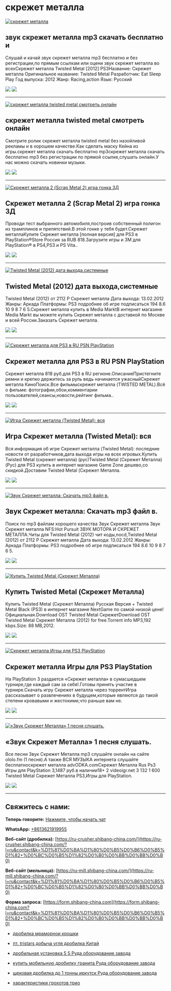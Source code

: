 # скрежет металла

<a href="https://swt.shibang-china.com/?l=ru&img&k=%D1%81%D0%BA%D1%80%D0%B5%D0%B6%D0%B5%D1%82+%D0%BC%D0%B5%D1%82%D0%B0%D0%BB%D0%BB%D0%B0" target="_blank">![скрежет металла](http://static.shibang-china.com/all-800x300/207.jpg)</a>

## звук скрежет металла mp3 скачать бесплатно и
Слушай и качай звук скрежет металла mp3 бесплатно и без регистрации,по прямым ссылкам или оцени звук скрежет металла во всехСкрежет металла Twisted Metal [2012] PS3Название: Скрежет металла Оригинальное название: Twisted Metal Разработчик: Eat Sleep Play Год выпуска: 2012 Жанр: Racing,action Язык: Русский


<a href="https://whatsapp.shibangsoft.com/WhatsApp.php" target="_blank" title="WhatsApp">![](http://static.shibang-china.com/icon/whatsapp.png)</a> <a href="https://swt.shibang-china.com/?l=ru&icon&k=%D1%81%D0%BA%D1%80%D0%B5%D0%B6%D0%B5%D1%82+%D0%BC%D0%B5%D1%82%D0%B0%D0%BB%D0%BB%D0%B0" target="_blank">![](http://static.shibang-china.com/icon/chat-ru.png)</a>

---

<a href="https://swt.shibang-china.com/?l=ru&img&k=%D1%81%D0%BA%D1%80%D0%B5%D0%B6%D0%B5%D1%82+%D0%BC%D0%B5%D1%82%D0%B0%D0%BB%D0%BB%D0%B0" target="_blank">![скрежет металла twisted metal смотреть онлайн](http://static.shibang-china.com/all-800x300/684.jpg)</a>

## скрежет металла twisted metal смотреть онлайн
Смотрите ролик скрежет металла twisted metal без назойливой рекламы и в хорошем качестве.Как сделать маску Кейна из игры.скрежет металла скачать бесплатно mp3скрежет металла скачать бесплатно mp3 без регистрации по прямой ссылке,слушать онлайн.У нас можно скачать новинки музыки.


<a href="https://whatsapp.shibangsoft.com/WhatsApp.php" target="_blank" title="WhatsApp">![](http://static.shibang-china.com/icon/whatsapp.png)</a> <a href="https://swt.shibang-china.com/?l=ru&icon&k=%D1%81%D0%BA%D1%80%D0%B5%D0%B6%D0%B5%D1%82+%D0%BC%D0%B5%D1%82%D0%B0%D0%BB%D0%BB%D0%B0" target="_blank">![](http://static.shibang-china.com/icon/chat-ru.png)</a>

---

<a href="https://swt.shibang-china.com/?l=ru&img&k=%D1%81%D0%BA%D1%80%D0%B5%D0%B6%D0%B5%D1%82+%D0%BC%D0%B5%D1%82%D0%B0%D0%BB%D0%BB%D0%B0" target="_blank">![Скрежет металла 2 (Scrap Metal 2) игра гонка 3Д](http://static.shibang-china.com/all-800x300/1015.jpg)</a>

## Скрежет металла 2 (Scrap Metal 2) игра гонка 3Д
Проводи тест выбранного автомобиля,построив собственный полигон из трамплинов и препятствий.В этой гонке у тебя будет.Скрежет металлаКупите Скрежет металла [полная версия] для PS3 в PlayStation®Store Россия за RUB 818.Загрузите игры и ЗМ для PlayStation® в PS4,PS3 и PS Vita..


<a href="https://whatsapp.shibangsoft.com/WhatsApp.php" target="_blank" title="WhatsApp">![](http://static.shibang-china.com/icon/whatsapp.png)</a> <a href="https://swt.shibang-china.com/?l=ru&icon&k=%D1%81%D0%BA%D1%80%D0%B5%D0%B6%D0%B5%D1%82+%D0%BC%D0%B5%D1%82%D0%B0%D0%BB%D0%BB%D0%B0" target="_blank">![](http://static.shibang-china.com/icon/chat-ru.png)</a>

---

<a href="https://swt.shibang-china.com/?l=ru&img&k=%D1%81%D0%BA%D1%80%D0%B5%D0%B6%D0%B5%D1%82+%D0%BC%D0%B5%D1%82%D0%B0%D0%BB%D0%BB%D0%B0" target="_blank">![Twisted Metal (2012) дата выхода,системные](http://static.shibang-china.com/all-800x300/864.jpg)</a>

## Twisted Metal (2012) дата выхода,системные
Twisted Metal (2012) от 2112 P Скрежет металла Дата выхода: 13.02.2012 Жанры: Аркада Платформы: PS3 подробнее об игре подписаться 194 8.6 10 9 8 7 6 5.Скрежет металла купить в Media MarktВ интернет магазине Media Markt вы можете купить Скрежет металла с доставкой по Москве и всей России.Заказать Скрежет металла.


<a href="https://whatsapp.shibangsoft.com/WhatsApp.php" target="_blank" title="WhatsApp">![](http://static.shibang-china.com/icon/whatsapp.png)</a> <a href="https://swt.shibang-china.com/?l=ru&icon&k=%D1%81%D0%BA%D1%80%D0%B5%D0%B6%D0%B5%D1%82+%D0%BC%D0%B5%D1%82%D0%B0%D0%BB%D0%BB%D0%B0" target="_blank">![](http://static.shibang-china.com/icon/chat-ru.png)</a>

---

<a href="https://swt.shibang-china.com/?l=ru&img&k=%D1%81%D0%BA%D1%80%D0%B5%D0%B6%D0%B5%D1%82+%D0%BC%D0%B5%D1%82%D0%B0%D0%BB%D0%BB%D0%B0" target="_blank">![Скрежет металла для PS3 в RU PSN PlayStation](http://static.shibang-china.com/all-800x300/1263.jpg)</a>

## Скрежет металла для PS3 в RU PSN PlayStation
Скрежет металла 818 руб.для PS3 в RU регионе.ОписаниеПристегните ремни и крепко держитесь за руль ведь начинается ужасныйСкрежет металла КиноПоиск.Все фильмыскрежет металла (TWISTED METAL).Всё о фильме: фотографии,обои,комментарии пользователей,сеансы,новости,рейтинг фильма..


<a href="https://whatsapp.shibangsoft.com/WhatsApp.php" target="_blank" title="WhatsApp">![](http://static.shibang-china.com/icon/whatsapp.png)</a> <a href="https://swt.shibang-china.com/?l=ru&icon&k=%D1%81%D0%BA%D1%80%D0%B5%D0%B6%D0%B5%D1%82+%D0%BC%D0%B5%D1%82%D0%B0%D0%BB%D0%BB%D0%B0" target="_blank">![](http://static.shibang-china.com/icon/chat-ru.png)</a>

---

<a href="https://swt.shibang-china.com/?l=ru&img&k=%D1%81%D0%BA%D1%80%D0%B5%D0%B6%D0%B5%D1%82+%D0%BC%D0%B5%D1%82%D0%B0%D0%BB%D0%BB%D0%B0" target="_blank">![Игра Скрежет металла (Twisted Metal): вся](http://static.shibang-china.com/all-800x300/160.jpg)</a>

## Игра Скрежет металла (Twisted Metal): вся
Вся информация об игре Скрежет металла (Twisted Metal): последние новости от разработчиков,дата выхода игры на всех игровых.Купить Twisted Metal (скрежет металла) (рус)Twisted Metal (Скрежет Металла) (Рус) для PS3 купить в интернет магазине Game Zone дешево,со скидкой.Доставим Twisted Metal (Скрежет Металла.


<a href="https://whatsapp.shibangsoft.com/WhatsApp.php" target="_blank" title="WhatsApp">![](http://static.shibang-china.com/icon/whatsapp.png)</a> <a href="https://swt.shibang-china.com/?l=ru&icon&k=%D1%81%D0%BA%D1%80%D0%B5%D0%B6%D0%B5%D1%82+%D0%BC%D0%B5%D1%82%D0%B0%D0%BB%D0%BB%D0%B0" target="_blank">![](http://static.shibang-china.com/icon/chat-ru.png)</a>

---

<a href="https://swt.shibang-china.com/?l=ru&img&k=%D1%81%D0%BA%D1%80%D0%B5%D0%B6%D0%B5%D1%82+%D0%BC%D0%B5%D1%82%D0%B0%D0%BB%D0%BB%D0%B0" target="_blank">![Звук Скрежет металла: Скачать mp3 файл в.](http://static.shibang-china.com/all-800x300/744.jpg)</a>

## Звук Скрежет металла: Скачать mp3 файл в.
Поиск по mp3 файлам хорошего качества Звук Скрежет металла Звук Скрежет металла NFS:Hot Pursuit ЗВУК МОТОРА И СКРЕЖЕТ МЕТАЛЛА.Читы для Twisted Metal (2012) чит коды,nocd,Twisted Metal (2012) от 2112 P Скрежет металла Дата выхода: 13.02.2012 Жанры: Аркада Платформы: PS3 подробнее об игре подписаться 194 8.6 10 9 8 7 6 5.


<a href="https://whatsapp.shibangsoft.com/WhatsApp.php" target="_blank" title="WhatsApp">![](http://static.shibang-china.com/icon/whatsapp.png)</a> <a href="https://swt.shibang-china.com/?l=ru&icon&k=%D1%81%D0%BA%D1%80%D0%B5%D0%B6%D0%B5%D1%82+%D0%BC%D0%B5%D1%82%D0%B0%D0%BB%D0%BB%D0%B0" target="_blank">![](http://static.shibang-china.com/icon/chat-ru.png)</a>

---

<a href="https://swt.shibang-china.com/?l=ru&img&k=%D1%81%D0%BA%D1%80%D0%B5%D0%B6%D0%B5%D1%82+%D0%BC%D0%B5%D1%82%D0%B0%D0%BB%D0%BB%D0%B0" target="_blank">![Купить Twisted Metal (Скрежет Металла)](http://static.shibang-china.com/all-800x300/428.jpg)</a>

## Купить Twisted Metal (Скрежет Металла)
Купить Twisted Metal (Скрежет Металла) Русская Версия + Twisted Metal Black (PS3) в интернет магазине NextGame по самой низкой цене! Официальная.Download OST Twisted Metal СкрежетDownload OST Twisted Metal Скрежет Металла (2012) for free.Torrent info MP3,192 kbps.Size: 88 MB,2012.


<a href="https://whatsapp.shibangsoft.com/WhatsApp.php" target="_blank" title="WhatsApp">![](http://static.shibang-china.com/icon/whatsapp.png)</a> <a href="https://swt.shibang-china.com/?l=ru&icon&k=%D1%81%D0%BA%D1%80%D0%B5%D0%B6%D0%B5%D1%82+%D0%BC%D0%B5%D1%82%D0%B0%D0%BB%D0%BB%D0%B0" target="_blank">![](http://static.shibang-china.com/icon/chat-ru.png)</a>

---

<a href="https://swt.shibang-china.com/?l=ru&img&k=%D1%81%D0%BA%D1%80%D0%B5%D0%B6%D0%B5%D1%82+%D0%BC%D0%B5%D1%82%D0%B0%D0%BB%D0%BB%D0%B0" target="_blank">![Скрежет металла Игры для PS3 PlayStation](http://static.shibang-china.com/all-800x300/1005.jpg)</a>

## Скрежет металла Игры для PS3 PlayStation
На PlayStation 3 раздается «Скрежет металла» в сумасшедшем турнире,где каждый сам за себя!.Готовы принять участие в турнире.Скачать игру Скрежет металла через торрентИгра рассказывает о развлечениях в будущем,которые являются до такой степени кровавыми и жестокими,что раньше вам не.


<a href="https://whatsapp.shibangsoft.com/WhatsApp.php" target="_blank" title="WhatsApp">![](http://static.shibang-china.com/icon/whatsapp.png)</a> <a href="https://swt.shibang-china.com/?l=ru&icon&k=%D1%81%D0%BA%D1%80%D0%B5%D0%B6%D0%B5%D1%82+%D0%BC%D0%B5%D1%82%D0%B0%D0%BB%D0%BB%D0%B0" target="_blank">![](http://static.shibang-china.com/icon/chat-ru.png)</a>

---

<a href="https://swt.shibang-china.com/?l=ru&img&k=%D1%81%D0%BA%D1%80%D0%B5%D0%B6%D0%B5%D1%82+%D0%BC%D0%B5%D1%82%D0%B0%D0%BB%D0%BB%D0%B0" target="_blank">![«Звук Скрежет Металла» 1 песня слушать.](http://static.shibang-china.com/all-800x300/294.jpg)</a>

## «Звук Скрежет Металла» 1 песня слушать.
Все песни Звук Скрежет Металла mp3 слушайте онлайн на сайте ololo.fm (1 песня).А также ВСЯ МУЗЫКА интернета слушайте бесплатноскрежет металла advODKA.comСкрежет Металла Rus Ps3 Игры для PlayStation 3,1487 руб.в наличии18+ 2 videoigr.net 3 132 1 600 Twisted Metal Cкрежет Металла PS3,Игры для PlayStation.


<a href="https://whatsapp.shibangsoft.com/WhatsApp.php" target="_blank" title="WhatsApp">![](http://static.shibang-china.com/icon/whatsapp.png)</a> <a href="https://swt.shibang-china.com/?l=ru&icon&k=%D1%81%D0%BA%D1%80%D0%B5%D0%B6%D0%B5%D1%82+%D0%BC%D0%B5%D1%82%D0%B0%D0%BB%D0%BB%D0%B0" target="_blank">![](http://static.shibang-china.com/icon/chat-ru.png)</a>

---
## Свяжитесь с нами:

**Теперь говорите:** [Нажмите, чтобы начать чат](https://swt.shibang-china.com?l=ru&contact&k=%D1%81%D0%BA%D1%80%D0%B5%D0%B6%D0%B5%D1%82+%D0%BC%D0%B5%D1%82%D0%B0%D0%BB%D0%BB%D0%B0)

**WhatsApp:**  [+8613621919955](https://whatsapp.shibangsoft.com/WhatsApp.php)

**Веб-сайт (дробилка):** [https://ru-crusher.shibang-china.com/](https://ru-crusher.shibang-china.com/?l=ru&contact&k=%D1%81%D0%BA%D1%80%D0%B5%D0%B6%D0%B5%D1%82+%D0%BC%D0%B5%D1%82%D0%B0%D0%BB%D0%BB%D0%B0)

**Веб-сайт (мельница):** [https://ru-mill.shibang-china.com/](https://ru-mill.shibang-china.com/?l=ru&contact&k=%D1%81%D0%BA%D1%80%D0%B5%D0%B6%D0%B5%D1%82+%D0%BC%D0%B5%D1%82%D0%B0%D0%BB%D0%BB%D0%B0)

**Форма запроса:** [https://form.shibang-china.com](https://form.shibang-china.com?l=ru&contact&k=%D1%81%D0%BA%D1%80%D0%B5%D0%B6%D0%B5%D1%82+%D0%BC%D0%B5%D1%82%D0%B0%D0%BB%D0%BB%D0%B0)

* [дробилка мраморнои крошки](../93/%D0%B4%D1%80%D0%BE%D0%B1%D0%B8%D0%BB%D0%BA%D0%B0%20%D0%BC%D1%80%D0%B0%D0%BC%D0%BE%D1%80%D0%BD%D0%BE%D0%B8%20%D0%BA%D1%80%D0%BE%D1%88%D0%BA%D0%B8.md)

* [пт. tristars добыча угля дробилка Китай](../96/%D0%BF%D1%82.%20tristars%20%D0%B4%D0%BE%D0%B1%D1%8B%D1%87%D0%B0%20%D1%83%D0%B3%D0%BB%D1%8F%20%D0%B4%D1%80%D0%BE%D0%B1%D0%B8%D0%BB%D0%BA%D0%B0%20%D0%9A%D0%B8%D1%82%D0%B0%D0%B9.md)

* [дробильная установка 5 5 Руда оборудование завода](../101/%D0%B4%D1%80%D0%BE%D0%B1%D0%B8%D0%BB%D1%8C%D0%BD%D0%B0%D1%8F%20%D1%83%D1%81%D1%82%D0%B0%D0%BD%D0%BE%D0%B2%D0%BA%D0%B0%205%205%20%D0%A0%D1%83%D0%B4%D0%B0%20%D0%BE%D0%B1%D0%BE%D1%80%D1%83%D0%B4%D0%BE%D0%B2%D0%B0%D0%BD%D0%B8%D0%B5%20%D0%B7%D0%B0%D0%B2%D0%BE%D0%B4%D0%B0.md)

* [купить мобильную дробилку гранита Руда оборудование завода](../97/%D0%BA%D1%83%D0%BF%D0%B8%D1%82%D1%8C%20%D0%BC%D0%BE%D0%B1%D0%B8%D0%BB%D1%8C%D0%BD%D1%83%D1%8E%20%D0%B4%D1%80%D0%BE%D0%B1%D0%B8%D0%BB%D0%BA%D1%83%20%D0%B3%D1%80%D0%B0%D0%BD%D0%B8%D1%82%D0%B0%20%D0%A0%D1%83%D0%B4%D0%B0%20%D0%BE%D0%B1%D0%BE%D1%80%D1%83%D0%B4%D0%BE%D0%B2%D0%B0%D0%BD%D0%B8%D0%B5%20%D0%B7%D0%B0%D0%B2%D0%BE%D0%B4%D0%B0.md)

* [щековая дробилка до 1 тонны иркутск Руда оборудование завода](../99/%D1%89%D0%B5%D0%BA%D0%BE%D0%B2%D0%B0%D1%8F%20%D0%B4%D1%80%D0%BE%D0%B1%D0%B8%D0%BB%D0%BA%D0%B0%20%D0%B4%D0%BE%201%20%D1%82%D0%BE%D0%BD%D0%BD%D1%8B%20%D0%B8%D1%80%D0%BA%D1%83%D1%82%D1%81%D0%BA%20%D0%A0%D1%83%D0%B4%D0%B0%20%D0%BE%D0%B1%D0%BE%D1%80%D1%83%D0%B4%D0%BE%D0%B2%D0%B0%D0%BD%D0%B8%D0%B5%20%D0%B7%D0%B0%D0%B2%D0%BE%D0%B4%D0%B0.md)

* [характеристики грохотов трио](../102/%D1%85%D0%B0%D1%80%D0%B0%D0%BA%D1%82%D0%B5%D1%80%D0%B8%D1%81%D1%82%D0%B8%D0%BA%D0%B8%20%D0%B3%D1%80%D0%BE%D1%85%D0%BE%D1%82%D0%BE%D0%B2%20%D1%82%D1%80%D0%B8%D0%BE.md)